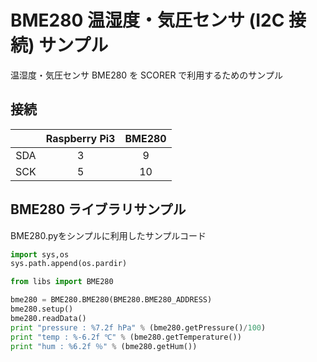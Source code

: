 # BME280 温湿度・気圧センサ (I2C 接続) サンプル
温湿度・気圧センサ BME280 を SCORER で利用するためのサンプル

## 接続
| &nbsp; | Raspberry Pi3 | BME280 |
|:-----------:|:------------:|:------------:|
| SDA | 3 | 9 |
| SCK | 5 | 10 |

## BME280 ライブラリサンプル
BME280.pyをシンプルに利用したサンプルコード
```python:sample.py
import sys,os
sys.path.append(os.pardir)

from libs import BME280

bme280 = BME280.BME280(BME280.BME280_ADDRESS)
bme280.setup()
bme280.readData()
print "pressure : %7.2f hPa" % (bme280.getPressure()/100)
print "temp : %-6.2f ℃" % (bme280.getTemperature())
print "hum : %6.2f ％" % (bme280.getHum())

```
